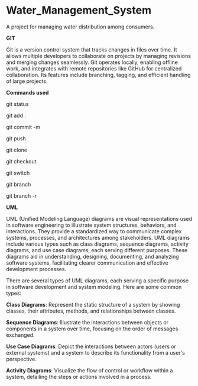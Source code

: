 # Water_Management_System
A project for managing water distribution among consumers.

**GIT**

Git is a version control system that tracks changes in files over time. It allows multiple developers to collaborate on projects by managing revisions and merging changes seamlessly. Git operates locally, enabling offline work, and integrates with remote repositories like GitHub for centralized collaboration. Its features include branching, tagging, and efficient handling of large projects.

**Commands used** 

git status

git add .

git commit -m

git push

git clone

git checkout

git switch

git branch

git branch -r

**UML**

UML (Unified Modeling Language) diagrams are visual representations used in software engineering to illustrate system structures, behaviors, and interactions. They provide a standardized way to communicate complex systems, processes, and architectures among stakeholders. UML diagrams include various types such as class diagrams, sequence diagrams, activity diagrams, and use case diagrams, each serving different purposes. These diagrams aid in understanding, designing, documenting, and analyzing software systems, facilitating clearer communication and effective development processes.

There are several types of UML diagrams, each serving a specific purpose in software development and system modeling. Here are some common types:

**Class Diagrams**: Represent the static structure of a system by showing classes, their attributes, methods, and relationships between classes.

**Sequence Diagrams**: Illustrate the interactions between objects or components in a system over time, focusing on the order of messages exchanged.

**Use Case Diagrams**: Depict the interactions between actors (users or external systems) and a system to describe its functionality from a user's perspective.

**Activity Diagrams**: Visualize the flow of control or workflow within a system, detailing the steps or actions involved in a process.






